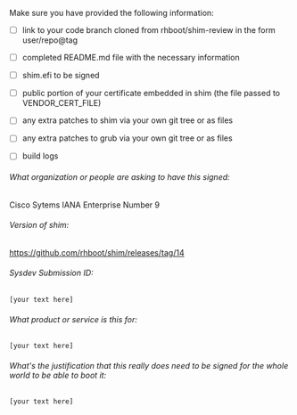 Make sure you have provided the following information:

 - [ ] link to your code branch cloned from rhboot/shim-review in the form user/repo@tag
 - [ ] completed README.md file with the necessary information
 - [ ] shim.efi to be signed
 - [ ] public portion of your certificate embedded in shim (the file passed to VENDOR_CERT_FILE)
 - [ ] any extra patches to shim via your own git tree or as files
 - [ ] any extra patches to grub via your own git tree or as files
 - [ ] build logs


###### What organization or people are asking to have this signed:
Cisco Sytems
IANA Enterprise Number 9

###### Version of shim:
https://github.com/rhboot/shim/releases/tag/14

###### Sysdev Submission ID:
`[your text here]`

###### What product or service is this for:
`[your text here]`

###### What's the justification that this really does need to be signed for the whole world to be able to boot it:
`[your text here]`
